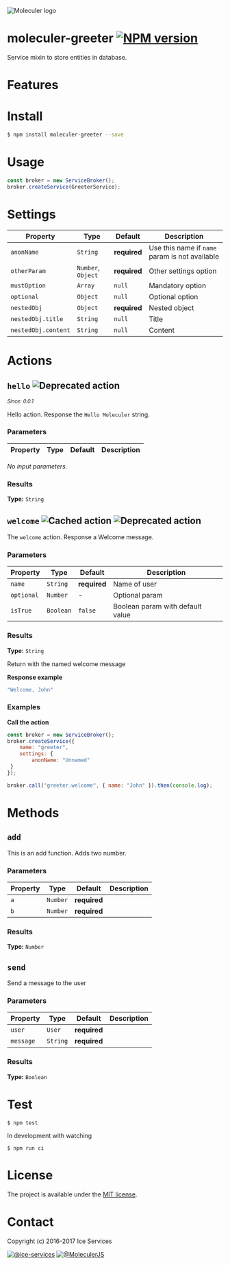 ![Moleculer logo](http://moleculer.services/images/banner.png)

# moleculer-greeter [![NPM version](https://img.shields.io/npm/v/moleculer-greeter.svg)](https://www.npmjs.com/package/moleculer-greeter)

Service mixin to store entities in database.

# Features

# Install

```bash
$ npm install moleculer-greeter --save
```

# Usage

<!-- AUTO-CONTENT-START:USAGE -->```jsconst broker = new ServiceBroker();broker.createService(GreeterService);```
<!-- AUTO-CONTENT-END:USAGE -->

<!-- AUTO-CONTENT-TEMPLATE:USAGE
{{#hasExamples}}
{{#each examples}}
{{{this}}}
{{/each}}
{{/hasExamples}}
-->

# Settings

<!-- AUTO-CONTENT-START:SETTINGS -->| Property | Type | Default | Description |
| -------- | ---- | ------- | ----------- |
| `anonName` | `String` | **required** | Use this name if `name` param is not available |
| `otherParam` | `Number`, `Object` | **required** | Other settings option |
| `mustOption` | `Array` | `null` | Mandatory option |
| `optional` | `Object` | `null` | Optional option |
| `nestedObj` | `Object` | **required** | Nested object |
| `nestedObj.title` | `String` | `null` | Title |
| `nestedObj.content` | `String` | `null` | Content |

<!-- AUTO-CONTENT-END:SETTINGS -->

<!-- AUTO-CONTENT-TEMPLATE:SETTINGS
| Property | Type | Default | Description |
| -------- | ---- | ------- | ----------- |
{{#each this}}
| `{{name}}` | {{type}} | {{defaultValue}} | {{description}} |
{{/each}}
{{^this}}
*No settings.*
{{/this}}

-->

# Actions

<!-- AUTO-CONTENT-START:ACTIONS -->## `hello` ![Deprecated action](https://img.shields.io/badge/status-deprecated-orange.svg) 
_<sup>Since: 0.0.1</sup>_

Hello action. Response the `Hello Moleculer` string.

### Parameters
| Property | Type | Default | Description |
| -------- | ---- | ------- | ----------- |
*No input parameters.*

### Results
**Type:** `String`




## `welcome` ![Cached action](https://img.shields.io/badge/cache-true-blue.svg) ![Deprecated action](https://img.shields.io/badge/status-deprecated-orange.svg) 

The `welcome` action. Response a Welcome message.

### Parameters
| Property | Type | Default | Description |
| -------- | ---- | ------- | ----------- |
| `name` | `String` | **required** | Name of user |
| `optional` | `Number` | - | Optional param |
| `isTrue` | `Boolean` | `false` | Boolean param with default value |

### Results
**Type:** `String`

Return with the named welcome message**Response example**```js"Welcome, John"```

### Examples
**Call the action**```jsconst broker = new ServiceBroker();broker.createService({    name: "greeter",    settings: {        anonName: "Unnamed" }});broker.call("greeter.welcome", { name: "John" }).then(console.log);```

<!-- AUTO-CONTENT-END:ACTIONS -->

<!-- AUTO-CONTENT-TEMPLATE:ACTIONS
{{#each this}}
## `{{name}}` {{#each badges}}{{this}} {{/each}}
{{#since}}
_<sup>Since: {{this}}</sup>_
{{/since}}

{{description}}

### Parameters
| Property | Type | Default | Description |
| -------- | ---- | ------- | ----------- |
{{#each params}}
| `{{name}}` | {{type}} | {{defaultValue}} | {{description}} |
{{/each}}
{{^params}}
*No input parameters.*
{{/params}}

{{#returns}}
### Results
**Type:** {{type}}

{{description}}
{{/returns}}

{{#hasExamples}}
### Examples
{{#each examples}}
{{this}}
{{/each}}
{{/hasExamples}}

{{/each}}
-->

# Methods

<!-- AUTO-CONTENT-START:METHODS -->## `add` 

This is an add function. Adds two number.

### Parameters
| Property | Type | Default | Description |
| -------- | ---- | ------- | ----------- |
| `a` | `Number` | **required** |  |
| `b` | `Number` | **required** |  |

### Results
**Type:** `Number`




## `send` 

Send a message to the user

### Parameters
| Property | Type | Default | Description |
| -------- | ---- | ------- | ----------- |
| `user` | `User` | **required** |  |
| `message` | `String` | **required** |  |

### Results
**Type:** `Boolean`




<!-- AUTO-CONTENT-END:METHODS -->

<!-- AUTO-CONTENT-TEMPLATE:METHODS
{{#each this}}
## `{{name}}` {{#each badges}}{{this}} {{/each}}
{{#since}}
_<sup>Since: {{this}}</sup>_
{{/since}}

{{description}}

### Parameters
| Property | Type | Default | Description |
| -------- | ---- | ------- | ----------- |
{{#each params}}
| `{{name}}` | {{type}} | {{defaultValue}} | {{description}} |
{{/each}}
{{^params}}
*No input parameters.*
{{/params}}

{{#returns}}
### Results
**Type:** {{type}}

{{description}}
{{/returns}}

{{#hasExamples}}
### Examples
{{#each examples}}
{{this}}
{{/each}}
{{/hasExamples}}

{{/each}}
-->

# Test
```
$ npm test
```

In development with watching

```
$ npm run ci
```

# License
The project is available under the [MIT license](https://tldrlegal.com/license/mit-license).

# Contact
Copyright (c) 2016-2017 Ice Services

[![@ice-services](https://img.shields.io/badge/github-ice--services-green.svg)](https://github.com/ice-services) [![@MoleculerJS](https://img.shields.io/badge/twitter-MoleculerJS-blue.svg)](https://twitter.com/MoleculerJS)
